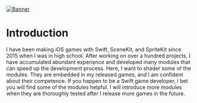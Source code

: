 [![Banner](https://github.com/KelinLyu/KModules/blob/main/GitHub%20Images/Banner.png)](#)
# Introduction
I have been making iOS games with Swift, SceneKit, and SpriteKit since 2015 when I was in high school. After working on over a hundred projects, I have accumulated abundant experience and developed many modules that can speed up the development process. Here, I want to shader some of the modules. They are embedded in my released games, and I am confident about their competence. If you happen to be a Swift game developer, I bet you will find some of the modules helpful. I will introduce more modules when they are thoroughly tested after I release more games in the future.
